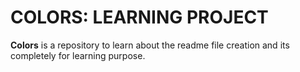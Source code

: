 # COLORS: LEARNING PROJECT
**Colors** is a repository to learn about the readme file creation and its completely for learning purpose.
